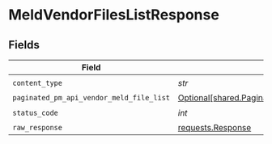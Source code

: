 # MeldVendorFilesListResponse


## Fields

| Field                                                                                                        | Type                                                                                                         | Required                                                                                                     | Description                                                                                                  |
| ------------------------------------------------------------------------------------------------------------ | ------------------------------------------------------------------------------------------------------------ | ------------------------------------------------------------------------------------------------------------ | ------------------------------------------------------------------------------------------------------------ |
| `content_type`                                                                                               | *str*                                                                                                        | :heavy_check_mark:                                                                                           | N/A                                                                                                          |
| `paginated_pm_api_vendor_meld_file_list`                                                                     | [Optional[shared.PaginatedPMAPIVendorMeldFileList]](../../models/shared/paginatedpmapivendormeldfilelist.md) | :heavy_minus_sign:                                                                                           | N/A                                                                                                          |
| `status_code`                                                                                                | *int*                                                                                                        | :heavy_check_mark:                                                                                           | N/A                                                                                                          |
| `raw_response`                                                                                               | [requests.Response](https://requests.readthedocs.io/en/latest/api/#requests.Response)                        | :heavy_minus_sign:                                                                                           | N/A                                                                                                          |